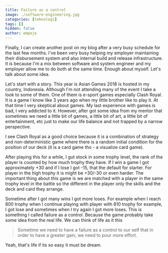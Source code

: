 ```yaml
---
title: Failure as a control
image: ./software-engineering.jpg
categories: [teknologi]
tags: []
hidden: false
author: empeje
---
```


Finally, I can create another post on my blog after a very busy schedule for the last few months. I've been very busy helping my employer maintaining their disbursement system and also internal build and release infrastructure. It is because I'm a mix between software and system engineer and my employer allow me to do both at the same time. Enough about myself. Let's talk about some idea.

Let's start with a story. This year is Asian Games 2018 is hosted in my country, Indonesia. Although I'm not attending many of the event I take a look to some of them. One of them is e-sport games especially Clash Royal. It is a game I know like 3 years ago when my little brother like to play it. At that time I very skeptical about games. My last experience with games is bad, I very addicted to it. However, after got some idea from my mentor that sometimes we need a little bit of games, a little bit of art, a little bit of entertainment, etc just to make our life balance and not trapped by a narrow perspective.

I see Clash Royal as a good choice because it is a combination of strategy and non-deterministic game where there is a random initial condition for the position of our deck (it is a card game tho - a visualize card game).

After playing this for a while, I gut stock in some trophy level, the rank of the player is counted by how much trophy they have. If I win a game I got approximately +30 and if I lose I got -15, that the default for starter. For player in the high trophy it is might be +30/-30 or even harder. The important thing about this game is we are matched with a player in the same trophy level in the battle so the different in the player only the skills and the deck and card they arrange.

Sometime after I got many wins I got more loses. For example when I reach 800 trophy when I continue playing with player with 810 trophy for example, I got lose and sometimes when I try again I got more loses. This is something I called failure as a control. Because the game probably take some idea from the real life. We can think of life as it this

> Sometime we need to have a failure as a control to our self that in order to have a greater gain, we need to pour more effort.

Yeah, that's life if its so easy it must be dream.